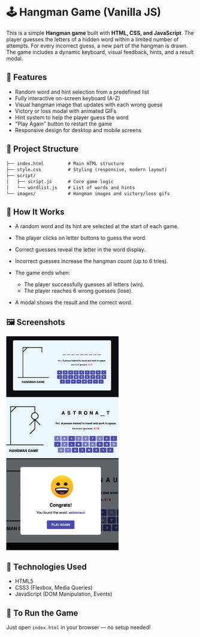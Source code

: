 # 🕹️ Hangman Game (Vanilla JS)

This is a simple **Hangman game** built with **HTML, CSS, and JavaScript**. The player guesses the letters of a hidden word within a limited number of attempts. For every incorrect guess, a new part of the hangman is drawn. The game includes a dynamic keyboard, visual feedback, hints, and a result modal.

## 🚀 Features

- Random word and hint selection from a predefined list
- Fully interactive on-screen keyboard (A-Z)
- Visual hangman image that updates with each wrong guess
- Victory or loss modal with animated GIFs
- Hint system to help the player guess the word
- "Play Again" button to restart the game
- Responsive design for desktop and mobile screens

## 📂 Project Structure

```
├── index.html         # Main HTML structure
├── style.css          # Styling (responsive, modern layout)
├── script/
│   ├── script.js      # Core game logic
│   └── wordlist.js    # List of words and hints
└── images/            # Hangman images and victory/loss gifs
```

## 📌 How It Works

- A random word and its hint are selected at the start of each game.
- The player clicks on letter buttons to guess the word.
- Correct guesses reveal the letter in the word display.
- Incorrect guesses increase the hangman count (up to 6 tries).
- The game ends when:

  - The player successfully guesses all letters (win).
  - The player reaches 6 wrong guesses (lose).

- A modal shows the result and the correct word.

## 🖼️ Screenshots

<img src="images/screensh1.png" width="300" alt="Gameplay" />
<img src="images/screensh2.png" width="300" alt="Gameplay" />
<img src="images/screensh3.png" width="300" alt="Congrats" />

## 🧠 Technologies Used

- HTML5
- CSS3 (Flexbox, Media Queries)
- JavaScript (DOM Manipulation, Events)

## 🧪 To Run the Game

Just open `index.html` in your browser — no setup needed!
